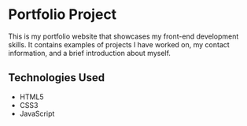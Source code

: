 # Portfolio Project

This is my portfolio website that showcases my front-end development skills. It contains examples of projects I have worked on, my contact information, and a brief introduction about myself.

## Technologies Used

- HTML5
- CSS3
- JavaScript